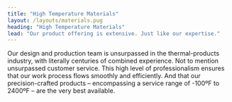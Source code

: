 ```yaml
---
title: "High Temperature Materials"
layout: /layouts/materials.pug
heading: "High Temperature Materials"
lead: "Our product offering is extensive. Just like our expertise."
---
```

Our design and production team is unsurpassed in the thermal-products industry, with literally centuries of combined experience. Not to mention unsurpassed customer service. This high level of professionalism ensures that our work process flows smoothly and efficiently. And that our precision-crafted products – encompassing a service range of -100ºF to 2400ºF – are the very best available.
